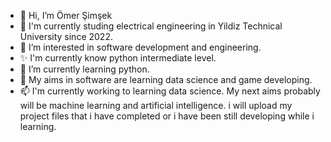 - 👋 Hi, I’m Ömer Şimşek
- 📖 I'm currently studing electrical engineering in Yildiz Technical University since 2022.
- 👀 I’m interested in software development and engineering.
- ✨ I'm currently know python intermediate level.
- 🌱 I’m currently learning python.
- 💞️ My aims in software are learning data science and game developing. 
- 📫 I'm currently working to learning data science. My next aims probably will be machine learning and artificial intelligence.
i will upload my project files that i have completed or i have been still developing while i learning.

<!---
omerthecs0/omerthecs0 is a ✨ special ✨ repository because its `README.md` (this file) appears on your GitHub profile.
You can click the Preview link to take a look at your changes.
--->
